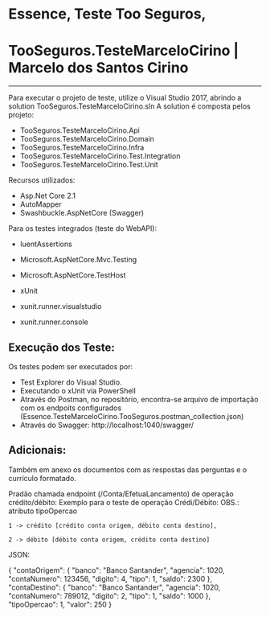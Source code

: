 # Essence, Teste Too Seguros, 
# TooSeguros.TesteMarceloCirino | Marcelo dos Santos Cirino
------------------------------------------------------------------------------------

Para executar o projeto de teste, utilize o Visual Studio 2017, abrindo a solution TooSeguros.TesteMarceloCirino.sln
A solution é composta pelos projeto:
- TooSeguros.TesteMarceloCirino.Api
- TooSeguros.TesteMarceloCirino.Domain	
- TooSeguros.TesteMarceloCirino.Infra
- TooSeguros.TesteMarceloCirino.Test.Integration
- TooSeguros.TesteMarceloCirino.Test.Unit



Recursos utilizados:
- Asp.Net Core 2.1
- AutoMapper
- Swashbuckle.AspNetCore (Swagger)


Para os testes integrados (teste do WebAPI):
- luentAssertions
- Microsoft.AspNetCore.Mvc.Testing
- Microsoft.AspNetCore.TestHost

- xUnit
- xunit.runner.visualstudio
- xunit.runner.console


Execução dos Teste:
----------------------

Os testes podem ser executados por:
- Test Explorer do Visual Studio.
- Executando o xUnit via PowerShell
- Através do Postman, no repositório, encontra-se arquivo de importação com os endpoits configurados (Essence.TesteMarceloCirino.TooSeguros.postman_collection.json)
- Através do Swagger: http://localhost:1040/swagger/

Adicionais:
--------------------
Também em anexo os documentos com as respostas das perguntas e o currículo formatado.


Pradão chamada endpoint (/Conta/EfetuaLancamento) de operação crédito/débito:
Exemplo para o teste de operação Crédi/Débito:
OBS.: atributo tipoOpercao 
                           
    1 -> crédito [crédito conta origem, débito conta destino], 
     
    2 -> débito [débito conta origem, crédito conta destino]


JSON:

{
  "contaOrigem": {
    "banco": "Banco Santander",
    "agencia": 1020,
    "contaNumero": 123456,
    "digito": 4,
    "tipo": 1,
    "saldo": 2300
  },
  "contaDestino": {
    "banco": "Banco Santander",
    "agencia": 1020,
    "contaNumero": 789012,
    "digito": 2,
    "tipo": 1,
    "saldo": 1000
  },
  "tipoOpercao": 1,
  "valor": 250
}
